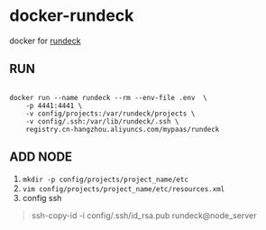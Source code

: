 # docker-rundeck

docker for [rundeck](https://github.com/rundeck/rundeck)

## RUN

```

docker run --name rundeck --rm --env-file .env  \
    -p 4441:4441 \
    -v config/projects:/var/rundeck/projects \
    -v config/.ssh:/var/lib/rundeck/.ssh \
    registry.cn-hangzhou.aliyuncs.com/mypaas/rundeck

```

## ADD NODE

1. `mkdir -p config/projects/project_name/etc`
2. `vim config/projects/project_name/etc/resources.xml`
3.  config ssh  

   > ssh-copy-id -i config/.ssh/id_rsa.pub rundeck@node_server
